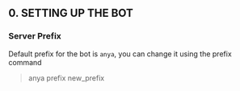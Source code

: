 ## 0. SETTING UP THE BOT

### Server Prefix

Default prefix for the bot is `anya`, you can change it using the prefix command

> anya prefix new_prefix


